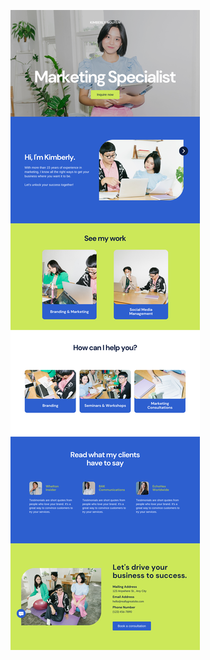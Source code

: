![template](https://raw.githubusercontent.com/ShriIraCatalog/resources-two/refs/heads/master/2025/04/20/20250420183313.png)
